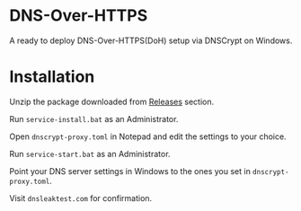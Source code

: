 # DNS-Over-HTTPS
A ready to deploy DNS-Over-HTTPS(DoH) setup via DNSCrypt on Windows.

# Installation

Unzip the package downloaded from [Releases](https://github.com/uBlock-user/DNS-Over-HTTPS/releases) section.

Run `service-install.bat` as an Administrator.

Open `dnscrypt-proxy.toml` in Notepad and edit the settings to your choice.

Run `service-start.bat` as an Administrator.

Point your DNS server settings in Windows to the ones you set in `dnscrypt-proxy.toml`.

Visit `dnsleaktest.com` for confirmation.
